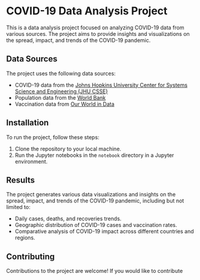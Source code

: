 # COVID-19 Data Analysis Project

This is a data analysis project focused on analyzing COVID-19 data from various sources. The project aims to provide insights and visualizations on the spread, impact, and trends of the COVID-19 pandemic.

## Data Sources

The project uses the following data sources:

- COVID-19 data from the [Johns Hopkins University Center for Systems Science and Engineering (JHU CSSE)](https://github.com/CSSEGISandData/COVID-19)
- Population data from the [World Bank](https://data.worldbank.org/indicator/SP.POP.TOTL)
- Vaccination data from [Our World in Data](https://github.com/owid/covid-19-data/tree/master/public/data/vaccinations)

## Installation

To run the project, follow these steps:

1. Clone the repository to your local machine.
2. Run the Jupyter notebooks in the `notebook` directory in a Jupyter environment.

## Results

The project generates various data visualizations and insights on the spread, impact, and trends of the COVID-19 pandemic, including but not limited to:

- Daily cases, deaths, and recoveries trends.
- Geographic distribution of COVID-19 cases and vaccination rates.
- Comparative analysis of COVID-19 impact across different countries and regions.

## Contributing

Contributions to the project are welcome! If you would like to contribute


